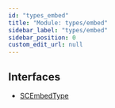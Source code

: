 ```yaml
---
id: "types_embed"
title: "Module: types/embed"
sidebar_label: "types/embed"
sidebar_position: 0
custom_edit_url: null
---
```


## Interfaces

- [SCEmbedType](../interfaces/types_embed.SCEmbedType.md)
